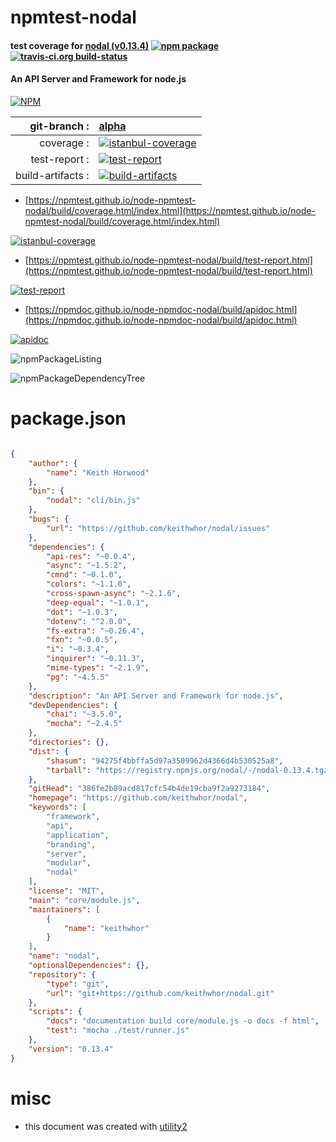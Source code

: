 # npmtest-nodal

#### test coverage for  [nodal (v0.13.4)](https://github.com/keithwhor/nodal)  [![npm package](https://img.shields.io/npm/v/npmtest-nodal.svg?style=flat-square)](https://www.npmjs.org/package/npmtest-nodal) [![travis-ci.org build-status](https://api.travis-ci.org/npmtest/node-npmtest-nodal.svg)](https://travis-ci.org/npmtest/node-npmtest-nodal)

#### An API Server and Framework for node.js

[![NPM](https://nodei.co/npm/nodal.png?downloads=true&downloadRank=true&stars=true)](https://www.npmjs.com/package/nodal)

| git-branch : | [alpha](https://github.com/npmtest/node-npmtest-nodal/tree/alpha)|
|--:|:--|
| coverage : | [![istanbul-coverage](https://npmtest.github.io/node-npmtest-nodal/build/coverage.badge.svg)](https://npmtest.github.io/node-npmtest-nodal/build/coverage.html/index.html)|
| test-report : | [![test-report](https://npmtest.github.io/node-npmtest-nodal/build/test-report.badge.svg)](https://npmtest.github.io/node-npmtest-nodal/build/test-report.html)|
| build-artifacts : | [![build-artifacts](https://npmtest.github.io/node-npmtest-nodal/glyphicons_144_folder_open.png)](https://github.com/npmtest/node-npmtest-nodal/tree/gh-pages/build)|

- [https://npmtest.github.io/node-npmtest-nodal/build/coverage.html/index.html](https://npmtest.github.io/node-npmtest-nodal/build/coverage.html/index.html)

[![istanbul-coverage](https://npmtest.github.io/node-npmtest-nodal/build/screenCapture.buildCi.browser.%252Ftmp%252Fbuild%252Fcoverage.lib.html.png)](https://npmtest.github.io/node-npmtest-nodal/build/coverage.html/index.html)

- [https://npmtest.github.io/node-npmtest-nodal/build/test-report.html](https://npmtest.github.io/node-npmtest-nodal/build/test-report.html)

[![test-report](https://npmtest.github.io/node-npmtest-nodal/build/screenCapture.buildCi.browser.%252Ftmp%252Fbuild%252Ftest-report.html.png)](https://npmtest.github.io/node-npmtest-nodal/build/test-report.html)

- [https://npmdoc.github.io/node-npmdoc-nodal/build/apidoc.html](https://npmdoc.github.io/node-npmdoc-nodal/build/apidoc.html)

[![apidoc](https://npmdoc.github.io/node-npmdoc-nodal/build/screenCapture.buildCi.browser.%252Ftmp%252Fbuild%252Fapidoc.html.png)](https://npmdoc.github.io/node-npmdoc-nodal/build/apidoc.html)

![npmPackageListing](https://npmtest.github.io/node-npmtest-nodal/build/screenCapture.npmPackageListing.svg)

![npmPackageDependencyTree](https://npmtest.github.io/node-npmtest-nodal/build/screenCapture.npmPackageDependencyTree.svg)



# package.json

```json

{
    "author": {
        "name": "Keith Horwood"
    },
    "bin": {
        "nodal": "cli/bin.js"
    },
    "bugs": {
        "url": "https://github.com/keithwhor/nodal/issues"
    },
    "dependencies": {
        "api-res": "~0.0.4",
        "async": "~1.5.2",
        "cmnd": "~0.1.0",
        "colors": "~1.1.0",
        "cross-spawn-async": "~2.1.6",
        "deep-equal": "~1.0.1",
        "dot": "~1.0.3",
        "dotenv": "^2.0.0",
        "fs-extra": "~0.26.4",
        "fxn": "~0.0.5",
        "i": "~0.3.4",
        "inquirer": "~0.11.3",
        "mime-types": "~2.1.9",
        "pg": "~4.5.5"
    },
    "description": "An API Server and Framework for node.js",
    "devDependencies": {
        "chai": "~3.5.0",
        "mocha": "~2.4.5"
    },
    "directories": {},
    "dist": {
        "shasum": "94275f4bbffa5d97a3509962d4366d4b530525a8",
        "tarball": "https://registry.npmjs.org/nodal/-/nodal-0.13.4.tgz"
    },
    "gitHead": "386fe2b89acd817cfc54b4de19cba9f2a9273184",
    "homepage": "https://github.com/keithwhor/nodal",
    "keywords": [
        "framework",
        "api",
        "application",
        "branding",
        "server",
        "modular",
        "nodal"
    ],
    "license": "MIT",
    "main": "core/module.js",
    "maintainers": [
        {
            "name": "keithwhor"
        }
    ],
    "name": "nodal",
    "optionalDependencies": {},
    "repository": {
        "type": "git",
        "url": "git+https://github.com/keithwhor/nodal.git"
    },
    "scripts": {
        "docs": "documentation build core/module.js -o docs -f html",
        "test": "mocha ./test/runner.js"
    },
    "version": "0.13.4"
}
```



# misc
- this document was created with [utility2](https://github.com/kaizhu256/node-utility2)
